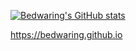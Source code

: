 
[![Bedwaring's GitHub stats](https://github-readme-stats.vercel.app/api?username=bedwaring&show_icons=true&theme=dark)](https://github.com/bedwaring/github-readme-stats)

<!--[![Top Langs](https://github-readme-stats.vercel.app/api/top-langs/?username=bedwaring&langs_count=8&theme=radical)](https://github.com/anuraghazra/github-readme-stats)
!-->

https://bedwaring.github.io


<!--
**bedwaring/bedwaring** is a ✨ _special_ ✨ repository because its `README.md` (this file) appears on your GitHub profile.
!-->

